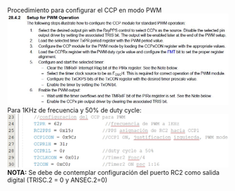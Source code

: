 Procedimiento para configurar el CCP en modo PWM<br>
<img src="pwm01.JPG"><br>
Para 1KHz de frecuencia y 50% de duty cycle:<br>
<img src="pwm02.JPG"><br>
<b>NOTA:</b> Se debe de contemplar configuración del puerto RC2 como salida digital (TRISC.2 = 0 y ANSEC.2=0)<br>
